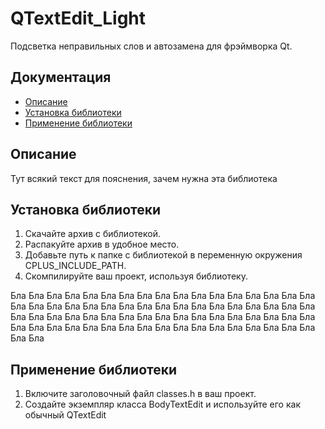 # QTextEdit_Light
Подсветка неправильных слов и автозамена для фрэймворка Qt.

## Документация
- [Описание](#описание)
- [Установка библиотеки](#установка-библиотеки)
- [Применение библиотеки](#применение-библиотеки)


## Описание
Тут всякий текст для пояснения, зачем нужна эта библиотека

## Установка библиотеки
1.	Скачайте архив с библиотекой.
2.	Распакуйте архив в удобное место.
3.	Добавьте путь к папке с библиотекой в переменную окружения CPLUS_INCLUDE_PATH.
4.	Скомпилируйте ваш проект, используя библиотеку.



Бла
Бла
Бла
Бла
Бла
Бла
Бла
Бла
Бла
Бла
Бла
Бла
Бла
Бла
Бла
Бла
Бла
Бла
Бла
Бла
Бла
Бла
Бла
Бла
Бла
Бла
Бла
Бла
Бла
Бла
Бла
Бла
Бла
Бла
Бла
Бла
Бла
Бла
Бла
Бла
Бла
Бла
Бла
Бла
Бла
Бла
Бла
Бла
Бла
Бла
Бла
Бла
Бла
Бла
Бла
Бла
Бла
Бла
Бла
Бла
Бла
Бла
Бла
Бла
Бла
Бла
Бла
Бла
Бла
Бла








































## Применение библиотеки
1.	Включите заголовочный файл classes.h в ваш проект.
2.	Создайте экземпляр класса BodyTextEdit и используйте его как обычный QTextEdit
